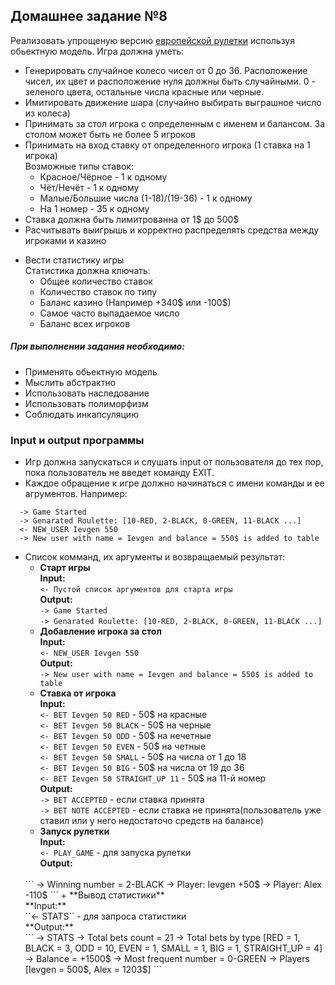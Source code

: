 ## Домашнее задание №8

Реализовать упрощеную версию [европейской рулетки](https://ru.wikipedia.org/wiki/%D0%A0%D1%83%D0%BB%D0%B5%D1%82%D0%BA%D0%B0)
используя обьектную модель. Игра должна уметь:

* Генерировать случайное колесо чисел от 0 до 36.
Расположение чисел, их цвет и расположение нуля должны быть случайными.
0 - зеленого цвета, остальные числа красные или черные.
* Имитировать движение шара (случайно выбирать выграшное число из колеса)
* Принимать за стол игрока с определенным с именем и балансом. За столом может быть не более 5 игроков
* Принимать на вход ставку от определенного игрока (1 ставка на 1 игрока)
<br>Возможные типы ставок:
  + Красное/Чёрное - 1 к одному
  + Чёт/Нечёт - 1 к одному
  + Малые/Большие числа (1-18)/(19-36) - 1 к одному
  + На 1 номер - 35 к одному
* Ставка должна быть лимитрованна от 1$ до 500$
* Расчитывать выигрышь и корректно распределять средства между игроками и казино
+ Вести статистику игры
<br>Статистика должна ключать:
  + Общее количество ставок
  + Количество ставок по типу
  + Баланс казино (Например +340$ или -100$)
  + Самое часто выпадаемое число
  + Баланс всех игроков

##### При выполнении задания необходимо:
 * Применять обьектную модель
 * Мыслить абстрактно
 * Использовать наследование
 * Использовать полиморфизм
 * Соблюдать инкапсуляцию


### Input и output программы
* Игр должна запускаться и слушать input от пользователя до тех пор, пока пользователь не введет команду EXIT.
* Каждое обращение к игре должно начинаться с имени команды и ее агрументов. Например:
```
  -> Game Started
  -> Genarated Roulette: [10-RED, 2-BLACK, 0-GREEN, 11-BLACK ...]
  <- NEW_USER Ievgen 550
  -> New user with name = Ievgen and balance = 550$ is added to table
```
* Список комманд, их аргументы и возвращаемый результат:
  + **Cтарт игры**
  <br>**Input:**
  <br>``<- Пустой список аргументов для старта игры``
  <br>**Output:**
  <br>``-> Game Started``
  <br>``-> Genarated Roulette: [10-RED, 2-BLACK, 0-GREEN, 11-BLACK ...]``
  + **Добавление игрока за стол**
  <br>**Input:**
  <br>``<- NEW_USER Ievgen 550``
  <br>**Output:**
  <br>``-> New user with name = Ievgen and balance = 550$ is added to table``
  + **Ставка от игрока**
  <br>**Input:**
  <br>``<- BET Ievgen 50 RED`` - 50$ на красные
  <br>``<- BET Ievgen 50 BLACK`` - 50$ на черные
  <br>``<- BET Ievgen 50 ODD`` - 50$ на нечетные
  <br>``<- BET Ievgen 50 EVEN`` - 50$ на четные
  <br>``<- BET Ievgen 50 SMALL`` - 50$ на числа от 1 до 18
  <br>``<- BET Ievgen 50 BIG`` - 50$ на числа от 19 до 36
  <br>``<- BET Ievgen 50 STRAIGHT_UP 11`` - 50$ на 11-й номер
  <br>**Output:**
  <br>``-> BET ACCEPTED`` - если ставка принята
  <br>``-> BET NOTE ACCEPTED`` - если ставка не принята(пользователь уже ставил или у него недостаточо средств на балансе)
  + **Запуск рулетки**
  <br>**Input:**
  <br>``<- PLAY_GAME`` - для запуска рулетки
  <br>**Output:**
  <br>
  ```
  -> Winning number = 2-BLACK
  -> Player: Ievgen +50$
  -> Player: Alex -110$
  ```
  + **Вывод статистики**
  <br>**Input:**
  <br>``<- STATS`` - для запроса статистики
  <br>**Output:**
  <br>
  ```
  -> STATS
  -> Total bets count = 21
  -> Total bets by type [RED = 1, BLACK = 3, ODD = 10, EVEN = 1, SMALL = 1, BIG = 1, STRAIGHT_UP = 4]
  -> Balance = +1500$
  -> Most frequent number = 0-GREEN
  -> Players [Ievgen = 500$, Alex = 1203$]
  ```